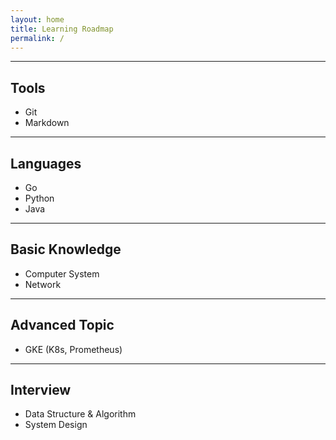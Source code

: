 ```yaml
---
layout: home
title: Learning Roadmap
permalink: /
---
```


***

## Tools
* Git
* Markdown

***

## Languages
* Go
* Python
* Java

***

## Basic Knowledge
* Computer System
* Network

***

## Advanced Topic
* GKE (K8s, Prometheus)

***

## Interview
* Data Structure & Algorithm
* System Design